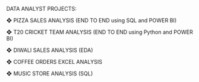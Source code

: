 DATA ANALYST PROJECTS: 

❖	PIZZA SALES ANALYSIS (END TO END using SQL and POWER BI) 

❖	T20 CRICKET TEAM ANALYSIS (END TO END using Python and POWER BI) 

❖	DIWALI SALES ANALYSIS (EDA)

❖	COFFEE ORDERS EXCEL ANALYSIS

❖	MUSIC STORE ANALYSIS (SQL)

